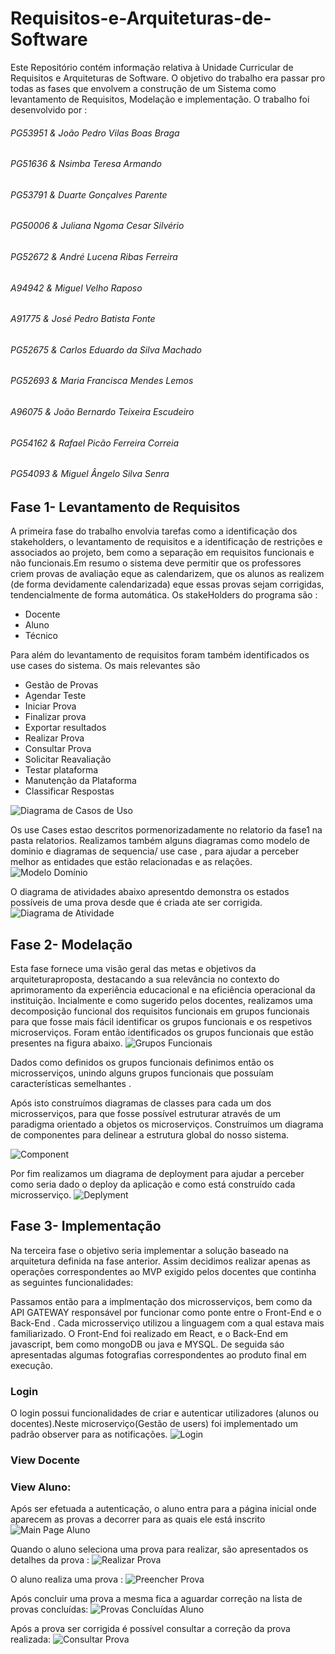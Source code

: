 # Requisitos-e-Arquiteturas-de-Software
Este Repositório contém informação relativa à Unidade Curricular de Requisitos e Arquiteturas de Software.
O objetivo do trabalho era passar pro todas as fases que envolvem a construção de um Sistema como levantamento de Requisitos, Modelação e implementação.
O trabalho foi desenvolvido por : 

###### PG53951 & João Pedro Vilas Boas Braga
###### PG51636 & Nsimba Teresa Armando
###### PG53791 & Duarte Gonçalves Parente
###### PG50006 & Juliana Ngoma Cesar Silvério
###### PG52672 & André Lucena Ribas Ferreira
###### A94942 & Miguel Velho Raposo
###### A91775 & José Pedro Batista Fonte
###### PG52675 & Carlos Eduardo da Silva Machado
###### PG52693 & Maria Francisca Mendes Lemos
###### A96075 & João Bernardo Teixeira Escudeiro
###### PG54162 & Rafael Picão Ferreira Correia
###### PG54093 & Miguel Ângelo Silva Senra



## Fase 1- Levantamento de Requisitos
A primeira fase do trabalho envolvia tarefas como a identificação dos stakeholders, o levantamento de requisitos e a identificação de restrições e  associados ao projeto, bem como a separação em requisitos funcionais e não funcionais.Em resumo o sistema deve permitir que os professores criem provas de avaliação eque as calendarizem, que os alunos as realizem (de forma devidamente calendarizada) eque essas provas sejam corrigidas, tendencialmente de forma automática.
Os stakeHolders do programa são :

+ Docente
+ Aluno
+ Técnico

Para além do levantamento de requisitos foram também identificados os use cases do sistema.
Os mais relevantes são 

+ Gestão de Provas
+ Agendar Teste
+ Iniciar Prova
+ Finalizar prova
+ Exportar resultados
+ Realizar Prova
+ Consultar Prova
+ Solicitar Reavaliação
+ Testar plataforma
+ Manutenção da Plataforma
+ Classificar Respostas

![Diagrama de Casos de Uso](https://github.com/jbtescudeiro16/Requisitos-e-Arquiteturas-de-Software/raw/main/Photos/Diag%20Use%20Cases.png)


Os use Cases estao descritos pormenorizadamente no relatorio da fase1 na pasta relatorios.
Realizamos também alguns diagramas como modelo de dominio e diagramas de sequencia/ use case , para ajudar a perceber melhor as entidades que estão relacionadas e as relações.
![Modelo Domínio](https://github.com/jbtescudeiro16/Requisitos-e-Arquiteturas-de-Software/raw/main/Photos/dominio.png)

O diagrama de atividades abaixo apresentdo demonstra os estados possíveis de uma prova desde que é criada ate ser corrigida.
![Diagrama de Atividade](https://github.com/jbtescudeiro16/Requisitos-e-Arquiteturas-de-Software/raw/main/Photos/ras-diag-maq-est.png)


## Fase 2- Modelação
Esta fase fornece uma visão geral das metas e objetivos da arquiteturaproposta, destacando a sua relevância no contexto do aprimoramento da experiência educacional
e na eficiência operacional da instituição.
Incialmente e como sugerido pelos docentes, realizamos uma decomposição funcional dos requisitos funcionais em grupos funcionais para que fosse mais fácil identificar os grupos funcionais e os respetivos microserviços.
Foram então identificados os grupos funcionais que estão presentes na figura abaixo.
![Grupos Funcionais](https://github.com/jbtescudeiro16/Requisitos-e-Arquiteturas-de-Software/raw/main/Photos/Functional%20Decomposition.png)

Dados como definidos os grupos funcionais definimos então os microsserviços, unindo alguns grupos funcionais que possuíam características semelhantes .

Após isto construímos diagramas de classes para cada um dos microsserviços, para que fosse possível estruturar através de um paradigma orientado a objetos os microserviços.
Construímos um diagrama de componentes para delinear a estrutura global do nosso sistema.

![Component](https://github.com/jbtescudeiro16/Requisitos-e-Arquiteturas-de-Software/raw/main/Photos/componentes.png)

Por fim realizamos um diagrama de deployment para ajudar a perceber como seria dado o deploy da aplicação e como está construído cada microsserviço.
![Deplyment](https://github.com/jbtescudeiro16/Requisitos-e-Arquiteturas-de-Software/raw/main/Photos/diagrama-deployment-teste.png)


## Fase 3- Implementação
Na terceira fase o objetivo seria implementar a solução baseado na arquitetura definida na fase anterior. Assim decidimos realizar apenas as operações correspondentes ao MVP exigido pelos docentes que continha as seguintes funcionalidades:



Passamos então para a implmentação dos microsserviços, bem como da API GATEWAY responsável por funcionar como ponte entre o Front-End e o Back-End .
Cada microsserviço utilizou a linguagem com a qual estava mais familiarizado.
O Front-End foi realizado em React, e o Back-End em javascript, bem como mongoDB ou java e MYSQL.
De seguida sáo apresentadas algumas fotografias correspondentes ao produto final em execução.


### Login
O login possui funcionalidades de criar e autenticar utilizadores (alunos ou docentes).Neste microserviço(Gestão de users) foi implementado um padrão observer para as notificações.
![Login](https://github.com/jbtescudeiro16/Requisitos-e-Arquiteturas-de-Software/raw/main/Photos/login.png)


### View Docente

### View Aluno:
Após ser efetuada a autenticação, o aluno entra para a página inicial onde aparecem as provas a decorrer para as quais ele está inscrito 
![Main Page Aluno](https://github.com/jbtescudeiro16/Requisitos-e-Arquiteturas-de-Software/raw/main/Photos/MainPage_Aluno.png)

Quando o aluno seleciona uma prova para realizar, são apresentados os detalhes da prova :
![Realizar Prova](https://github.com/jbtescudeiro16/Requisitos-e-Arquiteturas-de-Software/raw/main/Photos/rEALIZARPROVA.png)

O aluno realiza uma prova :
![Preencher Prova](https://github.com/jbtescudeiro16/Requisitos-e-Arquiteturas-de-Software/raw/main/Photos/PREENCHER_PROVA.png)

Após concluir uma prova a mesma fica a aguardar correção na lista de provas concluídas:
![Provas Concluídas Aluno](https://github.com/jbtescudeiro16/Requisitos-e-Arquiteturas-de-Software/raw/main/Photos/PProvasConcluidas_Aluno.png)

Após a prova ser corrigida é possível consultar a correção da prova realizada:
![Consultar Prova](https://github.com/jbtescudeiro16/Requisitos-e-Arquiteturas-de-Software/raw/main/Photos/Consultar%20Prova.png)


